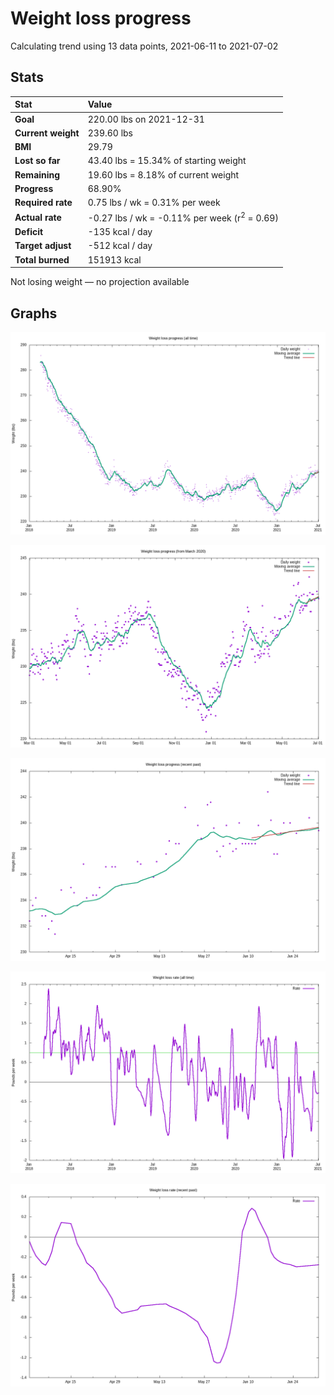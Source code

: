 # Weight loss progress

Calculating trend using 13 data points, 2021-06-11 to 2021-07-02

## Stats

Stat|Value
:-|:-
**Goal**|220.00 lbs on 2021-12-31
**Current weight**|239.60 lbs
**BMI**|29.79
**Lost so far**|43.40 lbs = 15.34% of starting weight
**Remaining**|19.60 lbs =  8.18% of current  weight
**Progress**|68.90%
**Required rate**|0.75 lbs / wk = 0.31% per week
**Actual rate**|-0.27 lbs / wk = -0.11% per week  (r<sup>2</sup> = 0.69)
**Deficit**|-135 kcal / day
**Target adjust**|-512 kcal / day
**Total burned**|151913 kcal

Not losing weight &mdash; no projection available

## Graphs

![](weight-graph-alltime.png)

![](weight-graph-covid.png)

![](weight-graph-recent.png)

![](rate-graph-alltime.png)

![](rate-graph-recent.png)
